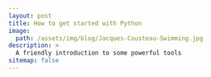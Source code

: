 ```yaml
---
layout: post
title: How to get started with Python
image:
  path: /assets/img/blog/Jacques-Cousteau-Swimming.jpg
description: >
  A friendly introduction to some powerful tools
sitemap: false
---
```

